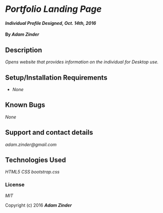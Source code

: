 # _Portfolio Landing Page_

#### _Individual Profile Designed, Oct. 14th, 2016_

#### By _**Adam Zinder**_

## Description

_Opens website that provides information on the individual for Desktop use._

## Setup/Installation Requirements

* _None_

## Known Bugs

_None_

## Support and contact details

_adam.zinder@gmail.com_

## Technologies Used

_HTML5_
_CSS_
_bootstrap.css_

### License

*MIT*

Copyright (c) 2016 **_Adam Zinder_**
